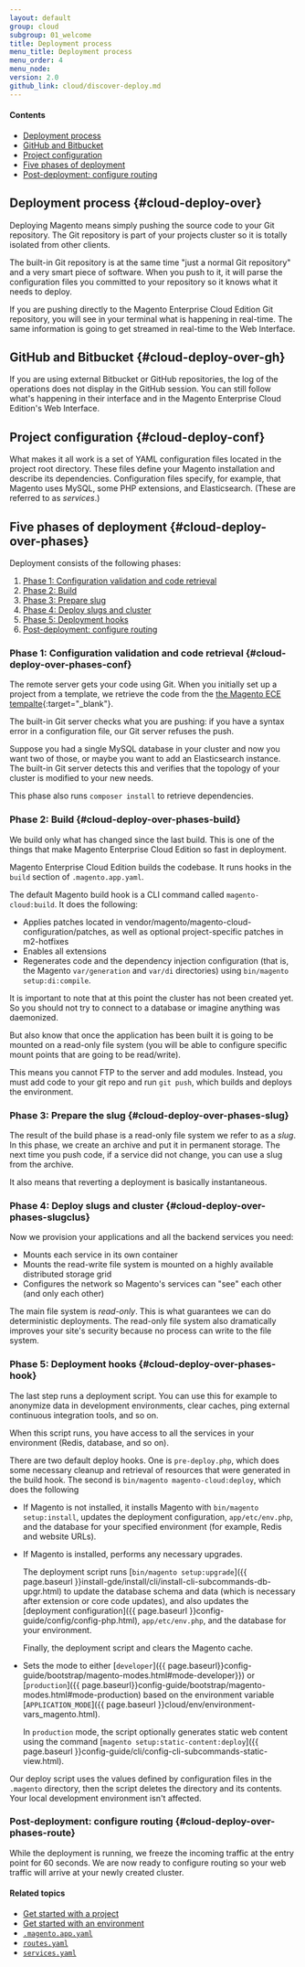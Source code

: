 ```yaml
---
layout: default
group: cloud
subgroup: 01_welcome
title: Deployment process
menu_title: Deployment process
menu_order: 4
menu_node: 
version: 2.0
github_link: cloud/discover-deploy.md
---
```


#### Contents
*	[Deployment process](#cloud-deploy-over)
*	[GitHub and Bitbucket](#cloud-deploy-over-gh)
*	[Project configuration](#cloud-deploy-conf)
*	[Five phases of deployment](#cloud-deploy-over-phases)
*	[Post-deployment: configure routing](#cloud-deploy-over-phases-route)

## Deployment process {#cloud-deploy-over}
Deploying Magento means simply pushing the source code to your Git repository. The Git repository is part of your projects cluster so it is totally isolated from
other clients.

The built-in Git repository is at the same time "just a normal Git repository" and a very smart piece of software. When you push to it, it will parse the configuration files you committed to your repository so it knows what it needs to deploy.

If you are pushing directly to the Magento Enterprise Cloud Edition Git repository, you will see in your terminal
what is happening in real-time. The same information is going to get streamed in real-time to the Web Interface.

## GitHub and Bitbucket {#cloud-deploy-over-gh}
If you are using external Bitbucket or GitHub repositories, the log
of the operations does not display in the GitHub session. You can still follow what's happening in their interface and in the Magento Enterprise Cloud Edition's Web Interface.

## Project configuration {#cloud-deploy-conf}
What makes it all work is a set of YAML configuration files located in the project root directory. These files define your Magento installation and describe its dependencies. Configuration files specify, for
example, that Magento uses MySQL, some PHP extensions, and Elasticsearch. (These are referred to as *services*.)

## Five phases of deployment {#cloud-deploy-over-phases}
Deployment consists of the following phases:

1.	[Phase 1: Configuration validation and code retrieval](#cloud-deploy-over-phases-conf)
2.	[Phase 2: Build](#cloud-deploy-over-phases-build)
3.	[Phase 3: Prepare slug](#cloud-deploy-over-phases-slug)
4.	[Phase 4: Deploy slugs and cluster](#cloud-deploy-over-phases-slugclus) 
5.	[Phase 5: Deployment hooks](#cloud-deploy-over-phases-hook)
6.	[Post-deployment: configure routing](#cloud-deploy-over-phases-route)

### Phase 1: Configuration validation and code retrieval {#cloud-deploy-over-phases-conf}
The remote server gets your code using Git. When you initially set up a project from a template, we retrieve the code from the [the Magento ECE tempalte](https://github.com/magento-cloud/magento-cloud){:target="_blank"}.

The built-in Git server checks what you are pushing: if you have a syntax error in a configuration file, our Git server refuses the push.

Suppose you had a single MySQL database in your cluster and now you want two of those, or maybe you want to add an Elasticsearch instance. The built-in Git server detects this and verifies that the topology of your cluster is modified to your new needs.

This phase also runs `composer install` to retrieve dependencies.

### Phase 2: Build {#cloud-deploy-over-phases-build}
We build only what has changed since the last build. This is one of the things that
make Magento Enterprise Cloud Edition so fast in deployment. 

Magento Enterprise Cloud Edition builds the codebase. It runs hooks in the `build` section of `.magento.app.yaml`. 

The default Magento build hook is a CLI command called `magento-cloud:build`. It does the following:

*   Applies patches located in vendor/magento/magento-cloud-configuration/patches, as well as optional project-specific patches in m2-hotfixes
*	Enables all extensions
*	Regenerates code and the dependency injection configuration (that is, the Magento `var/generation` and `var/di` directories) using `bin/magento setup:di:compile`.

It is important to note that at this point the cluster has not been
created yet. So you should not try to connect to a database or imagine
anything was daemonized.

But also know that once the application has been built it is going to be
mounted on a read-only file system (you will be able to configure specific
mount points that are going to be read/write). 

This means you cannot FTP to the server and add modules. Instead, you must add code to your git repo and run `git push`, which builds and deploys the environment.

### Phase 3: Prepare the slug {#cloud-deploy-over-phases-slug}
The result of the build phase is a read-only file system we refer to as a *slug*. In this phase, we create an archive and put it in permanent storage. The next time
you push code, if a service did not change, you can use a slug from the archive.

It also means that reverting a deployment is basically
instantaneous. 

### Phase 4: Deploy slugs and cluster {#cloud-deploy-over-phases-slugclus}
Now we provision your applications and all the backend services you
need:

*	Mounts each service in its own container
*	Mounts the read-write file system is mounted on a highly available distributed storage grid
*	Configures the network so Magento's services can "see" each other (and only each other)

<div class="bs-callout bs-callout-info" id="info">
  <p>The main file system is <em>read-only</em>. This
is what guarantees we can do deterministic deployments. The read-only file system also dramatically improves your site's security because no process can write to the file system.</p>
</div>

### Phase 5: Deployment hooks {#cloud-deploy-over-phases-hook}
The last step runs a deployment script. You can use this for example to anonymize data in development environments, clear caches, ping external continuous integration tools, and so on.

When this script runs, you have access to all the services in your environment (Redis, database, and so on).

There are two default deploy hooks. One is `pre-deploy.php`, which does some necessary cleanup and retrieval of 
resources that were generated in the build hook. The second is `bin/magento magento-cloud:deploy`, which does the following

*	If Magento is not installed, it installs Magento with `bin/magento setup:install`, updates the deployment configuration, `app/etc/env.php`, and the database for your specified environment (for example, Redis and website URLs).

*	If Magento is installed, performs any necessary upgrades.

	The deployment script runs [`bin/magento setup:upgrade`]({{ page.baseurl }}install-gde/install/cli/install-cli-subcommands-db-upgr.html) to update the database schema and data (which is necessary after extension or core code updates), and also updates the [deployment configuration]({{ page.baseurl }}config-guide/config/config-php.html), `app/etc/env.php`, and the database for your environment. 

	Finally, the deployment script and clears the Magento cache.

*	Sets the mode to either [`developer`]({{ page.baseurl}}config-guide/bootstrap/magento-modes.html#mode-developer}}) or [`production`]({{ page.baseurl}}config-guide/bootstrap/magento-modes.html#mode-production) based on the environment variable [`APPLICATION_MODE`]({{ page.baseurl }}cloud/env/environment-vars_magento.html).

	In `production` mode, the script optionally generates static web content using the command
	[`magento setup:static-content:deploy`]({{ page.baseurl }}config-guide/cli/config-cli-subcommands-static-view.html).

<div class="bs-callout bs-callout-info" id="info">
  <p>Our deploy script uses the values defined by configuration files in the <code>.magento</code> directory, then the script deletes the directory and its contents. Your local development environment isn't affected.</p>
</div>

### Post-deployment: configure routing {#cloud-deploy-over-phases-route}
While the deployment is running, we freeze the incoming traffic at the entry point
for 60 seconds. We are now ready to configure routing so your
web traffic will arrive at your newly created cluster.

#### Related topics
*	[Get started with a project]({{page.baseurl}}cloud/project/project-start.html)
*	[Get started with an environment]({{page.baseurl}}cloud/env/environments-start.html)
*	[`.magento.app.yaml`]({{page.baseurl}}cloud/project/project-conf-files_magento-app.html)
*	[`routes.yaml`]({{page.baseurl}}cloud/project/project-conf-files_routes.html)
*	[`services.yaml`]({{page.baseurl}}cloud/project/project-conf-files_services.html)
